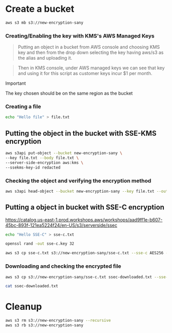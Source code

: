 # Create a bucket

```sh
aws s3 mb s3://new-encryption-sany
```

### Creating/Enabling the key with KMS's AWS Managed Keys

> Putting an object in a bucket from AWS console and choosing KMS key and then from the drop down selecting the key having aws/s3 as the alias and uploading it.
 
> Then in KMS console, under AWS managed keys we can see that key and using it for this script as customer keys incur $1 per month.

>[!Important]
> The key chosen should be on the same region as the bucket

### Creating a file

```sh
echo "Hello file" > file.txt
```

## Putting the object in the bucket with SSE-KMS encryption

```sh
aws s3api put-object --bucket new-encryption-sany \
--key file.txt --body file.txt \
--server-side-encryption aws:kms \
--ssekms-key-id redacted
```

### Checking the object and verifying the encryption method

```sh
aws s3api head-object --bucket new-encryption-sany --key file.txt --output json
```

## Putting a object in bucket with SSE-C encryption

https://catalog.us-east-1.prod.workshops.aws/workshops/aad9ff1e-b607-45bc-893f-121ea5224f24/en-US/s3/serverside/ssec

```sh
echo "Hello SSE-C" > sse-c.txt

openssl rand -out sse-c.key 32

aws s3 cp sse-c.txt s3://new-encryption-sany/sse-c.txt --sse-c AES256 --sse-c-key fileb://sse-c.key
```

### Downloading and checking the encrypted file

```sh
aws s3 cp s3://new-encryption-sany/sse-c.txt ssec-downloaded.txt --sse-c AES256 --sse-c-key fileb://sse-c.key

cat ssec-downloaded.txt
```

# Cleanup

```sh
aws s3 rm s3://new-encryption-sany --recursive
aws s3 rb s3://new-encryption-sany
```